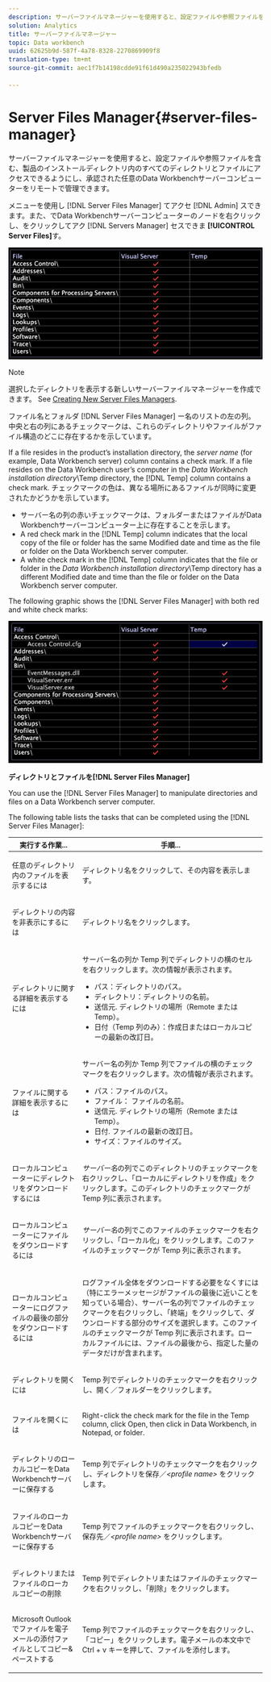 ```yaml
---
description: サーバーファイルマネージャーを使用すると、設定ファイルや参照ファイルを含む、製品のインストールディレクトリ内のすべてのディレクトリとファイルにアクセスできるようにし、承認された任意のData Workbenchサーバーコンピューターをリモートで管理できます。
solution: Analytics
title: サーバーファイルマネージャー
topic: Data workbench
uuid: 62625b9d-587f-4a78-8328-2270869909f8
translation-type: tm+mt
source-git-commit: aec1f7b14198cdde91f61d490a235022943bfedb

---
```



# Server Files Manager{#server-files-manager}

サーバーファイルマネージャーを使用すると、設定ファイルや参照ファイルを含む、製品のインストールディレクトリ内のすべてのディレクトリとファイルにアクセスできるようにし、承認された任意のData Workbenchサーバーコンピューターをリモートで管理できます。

メニューを使用し [!DNL Server Files Manager] てアクセ [!DNL Admin] スできます。また、でData Workbenchサーバーコンピューターのノードを右クリックし、をクリックしてアク [!DNL Servers Manager] セスできま **[!UICONTROL Server Files]**&#x200B;す。

![](assets/vis_FileManager.png)

>[!NOTE]
>
>選択したディレクトリを表示する新しいサーバーファイルマネージャーを作成できます。 See [Creating New Server Files Managers](../../../home/c-get-started/c-intf-anlys-ftrs/c-cstm-prof-files-mgrs/c-new-svr-files-mgrs.md#concept-6e8f63273109443699a8f61b1a2ea816).

ファイル名とフォルダ [!DNL Server Files Manager] ー名のリストの左の列。 中央と右の列にあるチェックマークは、これらのディレクトリやファイルがファイル構造のどこに存在するかを示しています。

If a file resides in the product’s installation directory, the *server name* (for example, Data Workbench server) column contains a check mark. If a file resides on the Data Workbench user’s computer in the *Data Workbench installation directory*\Temp directory, the [!DNL Temp] column contains a check mark. チェックマークの色は、異なる場所にあるファイルが同時に変更されたかどうかを示しています。

* サーバー名の列の赤いチェックマークは、フォルダーまたはファイルがData Workbenchサーバーコンピューター上に存在することを示します。
* A red check mark in the [!DNL Temp] column indicates that the local copy of the file or folder has the same Modified date and time as the file or folder on the Data Workbench server computer.
* A white check mark in the [!DNL Temp] column indicates that the file or folder in the *Data Workbench installation directory*\Temp directory has a different Modified date and time than the file or folder on the Data Workbench server computer.

The following graphic shows the [!DNL Server Files Manager] with both red and white check marks:

![](assets/vis_FileManager_RedWhiteChecks.png)

**ディレクトリとファイルを[!DNL Server Files Manager]**

You can use the [!DNL Server Files Manager] to manipulate directories and files on a Data Workbench server computer.

The following table lists the tasks that can be completed using the [!DNL Server Files Manager]:

<table id="table_D217AE5A878542EC8B604812A61819C3"> 
 <thead> 
  <tr> 
   <th colname="col1" class="entry"> 実行する作業... </th> 
   <th colname="col2" class="entry"> 手順... </th> 
  </tr> 
 </thead>
 <tbody> 
  <tr> 
   <td colname="col1"> <p>任意のディレクトリ内のファイルを表示するには </p> </td> 
   <td colname="col2"> <p>ディレクトリ名をクリックして、その内容を表示します。 </p> </td> 
  </tr> 
  <tr> 
   <td colname="col1"> <p>ディレクトリの内容を非表示にするには </p> </td> 
   <td colname="col2"> <p>ディレクトリ名をクリックします。 </p> </td> 
  </tr> 
  <tr> 
   <td colname="col1"> <p>ディレクトリに関する詳細を表示するには </p> </td> 
   <td colname="col2"> <p>サーバー名の列か <span class="wintitle">Temp</span> 列でディレクトリの横のセルを右クリックします。次の情報が表示されます。 </p> 
    <ul id="ul_2DA5C8D0E95F4BCC8F7E25D05F00EB02"> 
     <li id="li_3FDECC14D62543B183C3509C338DF432">パス：ディレクトリのパス。 </li> 
     <li id="li_9CF3989FD9E2427995F070E043FAD02C">ディレクトリ：ディレクトリの名前。 </li> 
     <li id="li_68AAA11907404D0BBF407ECD7CA2E467">送信元. ディレクトリの場所（Remote または Temp）。 </li> 
     <li id="li_CB4AEEC89E424868B758465EC0B701B5">日付（Temp 列のみ）：作成日またはローカルコピーの最新の改訂日。 </li> 
    </ul> </td> 
  </tr> 
  <tr> 
   <td colname="col1"> <p>ファイルに関する詳細を表示するには </p> </td> 
   <td colname="col2"> <p>サーバー名の列か <span class="wintitle">Temp</span> 列でファイルの横のチェックマークを右クリックします。次の情報が表示されます。 </p> <p> 
     <ul id="ul_C4E6CB86D1774D739B5ECF48AF8DB628"> 
      <li id="li_7A6D39CF8C064FDDAB87F8D4E50FA832">パス：ファイルのパス。 </li> 
      <li id="li_9C735B6F0A2541F1992B845359C3685A">ファイル： ファイルの名前。 </li> 
      <li id="li_3EB903E4F4C44A6093732C588F0125EF">送信元. ディレクトリの場所（Remote または Temp）。 </li> 
      <li id="li_C1FED4F98F854D5892DBAD9F9E1D47B8">日付. ファイルの最新の改訂日。 </li> 
      <li id="li_7477C727C62F4406BB2026063E41F2AE">サイズ：ファイルのサイズ。 </li> 
     </ul> </p> </td> 
  </tr> 
  <tr> 
   <td colname="col1"> <p>ローカルコンピューターにディレクトリをダウンロードするには </p> </td> 
   <td colname="col2"> <p><i>サーバー名</i>の列でこのディレクトリのチェックマークを右クリックし、「<span class="uicontrol">ローカルにディレクトリを作成</span>」をクリックします。このディレクトリのチェックマークが <span class="wintitle">Temp</span> 列に表示されます。 </p> </td> 
  </tr> 
  <tr> 
   <td colname="col1"> <p>ローカルコンピューターにファイルをダウンロードするには </p> </td> 
   <td colname="col2"> <p><i>サーバー名</i>の列でこのファイルのチェックマークを右クリックし、「<span class="uicontrol">ローカル化</span>」をクリックします。このファイルのチェックマークが <span class="wintitle">Temp</span> 列に表示されます。 </p> </td> 
  </tr> 
  <tr> 
   <td colname="col1"> <p>ローカルコンピューターにログファイルの最後の部分をダウンロードするには </p> </td> 
   <td colname="col2"> <p>ログファイル全体をダウンロードする必要をなくすには（特にエラーメッセージがファイルの最後に近いことを知っている場合）、サーバー名の列でファイルのチェックマークを右クリックし、「<span class="uicontrol">終端</span>」をクリックして、ダウンロードする部分のサイズを選択します。このファイルのチェックマークが <span class="wintitle">Temp</span> 列に表示されます。ローカルファイルには、ファイルの最後から、指定した量のデータだけが含まれます。 </p> </td> 
  </tr> 
  <tr> 
   <td colname="col1"> <p>ディレクトリを開くには </p> </td> 
   <td colname="col2"> <p><span class="wintitle">Temp</span> 列でディレクトリのチェックマークを右クリックし、<span class="uicontrol">開く</span>／<span class="uicontrol">フォルダー</span>をクリックします。 </p> </td> 
  </tr> 
  <tr> 
   <td colname="col1"> <p>ファイルを開くには </p> </td> 
   <td colname="col2"> <p>Right-click the check mark for the file in the <span class="wintitle"> Temp</span> column, click <span class="uicontrol"> Open</span>, then click in <span class="uicontrol"> Data Workbench</span>, <span class="uicontrol"> in Notepad</span>, or <span class="uicontrol"> folder</span>. </p> </td> 
  </tr> 
  <tr> 
   <td colname="col1"> <p>ディレクトリのローカルコピーをData Workbenchサーバーに保存する </p> </td> 
   <td colname="col2"> <p><span class="wintitle">Temp</span> 列でディレクトリのチェックマークを右クリックし、<span class="uicontrol">ディレクトリを保存</span>／<i>&lt;<span class="uicontrol">profile name</span>&gt;</i> をクリックします。 </p> </td> 
  </tr> 
  <tr> 
   <td colname="col1"> <p>ファイルのローカルコピーをData Workbenchサーバーに保存する </p> </td> 
   <td colname="col2"> <p><span class="wintitle">Temp</span> 列でファイルのチェックマークを右クリックし、<span class="uicontrol">保存先</span>／<i>&lt;<span class="uicontrol">profile name</span>&gt;</i> をクリックします。 </p> </td> 
  </tr> 
  <tr> 
   <td colname="col1"> <p>ディレクトリまたはファイルのローカルコピーの削除 </p> </td> 
   <td colname="col2"> <p><span class="wintitle">Temp</span> 列でディレクトリまたはファイルのチェックマークを右クリックし、「<span class="uicontrol">削除</span>」をクリックします。 </p> </td> 
  </tr> 
  <tr> 
   <td colname="col1"> <p>Microsoft Outlookでファイルを電子メールの添付ファイルとしてコピー&amp;ペーストする </p> </td> 
   <td colname="col2"> <p><span class="wintitle">Temp</span> 列でファイルのチェックマークを右クリックし、「<span class="uicontrol">コピー</span>」をクリックします。電子メールの本文中で Ctrl + v キーを押して、ファイルを添付します。 </p> </td> 
  </tr> 
 </tbody> 
</table>

